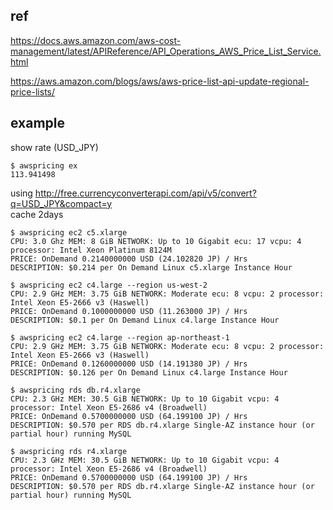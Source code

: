 
## ref


https://docs.aws.amazon.com/aws-cost-management/latest/APIReference/API_Operations_AWS_Price_List_Service.html

https://aws.amazon.com/blogs/aws/aws-price-list-api-update-regional-price-lists/



## example

show rate (USD_JPY)
```console
$ awspricing ex
113.941498
```
using http://free.currencyconverterapi.com/api/v5/convert?q=USD_JPY&compact=y  
cache 2days


```console
$ awspricing ec2 c5.xlarge
CPU: 3.0 Ghz MEM: 8 GiB NETWORK: Up to 10 Gigabit ecu: 17 vcpu: 4 processor: Intel Xeon Platinum 8124M
PRICE: OnDemand 0.2140000000 USD (24.102820 JP) / Hrs
DESCRIPTION: $0.214 per On Demand Linux c5.xlarge Instance Hour
```

```console
$ awspricing ec2 c4.large --region us-west-2
CPU: 2.9 GHz MEM: 3.75 GiB NETWORK: Moderate ecu: 8 vcpu: 2 processor: Intel Xeon E5-2666 v3 (Haswell)
PRICE: OnDemand 0.1000000000 USD (11.263000 JP) / Hrs
DESCRIPTION: $0.1 per On Demand Linux c4.large Instance Hour
```
```console
$ awspricing ec2 c4.large --region ap-northeast-1
CPU: 2.9 GHz MEM: 3.75 GiB NETWORK: Moderate ecu: 8 vcpu: 2 processor: Intel Xeon E5-2666 v3 (Haswell)
PRICE: OnDemand 0.1260000000 USD (14.191380 JP) / Hrs
DESCRIPTION: $0.126 per On Demand Linux c4.large Instance Hour
```

```console
$ awspricing rds db.r4.xlarge
CPU: 2.3 GHz MEM: 30.5 GiB NETWORK: Up to 10 Gigabit vcpu: 4 processor: Intel Xeon E5-2686 v4 (Broadwell)
PRICE: OnDemand 0.5700000000 USD (64.199100 JP) / Hrs
DESCRIPTION: $0.570 per RDS db.r4.xlarge Single-AZ instance hour (or partial hour) running MySQL
```

```console
$ awspricing rds r4.xlarge
CPU: 2.3 GHz MEM: 30.5 GiB NETWORK: Up to 10 Gigabit vcpu: 4 processor: Intel Xeon E5-2686 v4 (Broadwell)
PRICE: OnDemand 0.5700000000 USD (64.199100 JP) / Hrs
DESCRIPTION: $0.570 per RDS db.r4.xlarge Single-AZ instance hour (or partial hour) running MySQL
```
